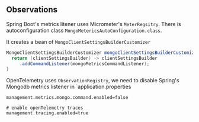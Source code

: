 
## Observations

Spring Boot's metrics litener uses Micrometer's `MeterRegsitry`. There is autoconfiguration class `MongoMetericsAutoConfiguration.class`. 

It creates a bean of `MongoClientSettingsBuilderCustomizer`

```java
MongoClientSettingsBuilderCustomizer mongoClientSettingsBuilderCustomizer(MongoMetricsCommandListener mongoMetricsCommandListener) {
  return (clientSettingsBuilder) -> clientSettingsBuilder 
     .addCommandListener(mongoMetricsCommandListener);
}
```

OpenTelemetry uses `ObservationRegistry`, we need to disable Spring's Mongodb metrics listener in `application.properties

```
management.metrics.mongo.command.enabled=false

# enable openTelemetry traces
management.tracing.enabled=true
```



